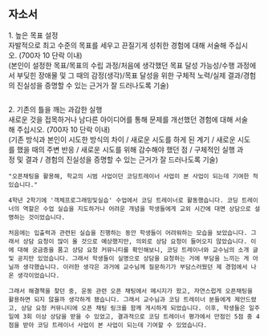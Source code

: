 ## 자소서
  
1. 높은 목표 설정  
자발적으로 최고 수준의 목표를 세우고 끈질기게 성취한 경험에 대해 서술해 주십시오. (700자 10 단락 이내)   
(본인이 설정한 목표/목표의 수립 과정/처음에 생각했던 목표 달성 가능성/수행 과정에서 부딪힌 장애물 및 그 때의 감정(생각)/목표 달성을 위한 구체적 노력/실제 결과/경험의 진실성을 증명할 수 있는 근거가 잘 드러나도록 기술)

```

```

2. 기존의 틀을 깨는 과감한 실행  
새로운 것을 접목하거나 남다른 아이디어를 통해 문제를 개선했던 경험에 대해 서술해 주십시오. (700자 10 단락 이내)  
(기존 방식과 본인이 시도한 방식의 차이 / 새로운 시도를 하게 된 계기 / 새로운 시도를 했을 때의 주변 반응 / 새로운 시도를 위해 감수해야 했던 점 / 구체적인 실행 과정 및 결과 / 경험의 진실성을 증명할 수 있는 근거가 잘 드러나도록 기술)

```
"오픈채팅을 활용해, 학교의 시범 사업이던 코딩트레이너 사업이 본 사업이 되는데 기여한 적 있습니다."

4학년 2학기에 '객체프로그래밍및실습' 수업에서 코딩 트레이너로 활동했습니다. 코딩 트레이너의 역할은 수업 실습을 지도하거나 어려운 개념을 학생들에게 교외 시간에 대면 상담으로 설명하는 것이었습니다.

처음에는 입출력과 관련된 실습을 진행하는 동안 학생들이 어려워하는 모습을 보았습니다. 그래서 상담 요청이 많이 올 것으로 예상했지만, 의외로 상담 요청이 들어오지 않았습니다. 이에 대해 궁금증을 품고 상담 요청 커뮤니티를 확인해보니, 코딩 트레이너와 교수님의 소개 글 및 공지만 있었습니다. 그래서 학생들이 실명으로 상담을 요청하는 거에 부담을 느끼는 게 아닐까 생각했습니다. 이러한 생각은 과거에 교수님께 질문하기가 부담스러웠던 제 경험에서 나온 생각이었습니다.

그래서 해결책을 찾던 중, 운동 관련 오픈 채팅에서 메시지가 왔고, 자연스럽게 오픈채팅을 활용하면 되지 않을까 생각하게 됐습니다. 그래서 교수님과 코딩 트레이너 분들에게 제안드렸고, 상담 요청 커뮤니티에 오픈 채팅 링크를 함께 게시하게 되었습니다. 이후, 학생들은 일주일에 3회 이상 상담을 받을 수 있었고, 결과적으로 코딩 트레이너 평가에서 만점인 5점 중 4점을 받아 코딩 트레이너 사업이 본 사업이 되는데 기여할 수 있었습니다.
```